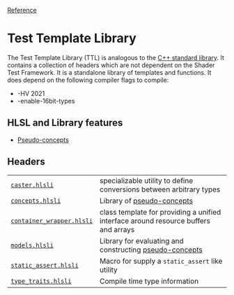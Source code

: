 [Reference](../ShaderTestFramework.md)

# Test Template Library

The Test Template Library (TTL) is analogous to the [C++ standard library](https://en.cppreference.com/w/cpp/header). It contains a collection of headers which are not dependent on the Shader Test Framework. It is a standalone library of templates and functions. It does depend on the following compiler flags to compile:

- -HV 2021
- -enable-16bit-types

## HLSL and Library features

- [Pseudo-concepts](./PseudoConcepts.md)

## Headers

| | |
|-|-|
| [`caster.hlsli`](./Caster.md) | specializable utility to define conversions between arbitrary types |
| [`concepts.hlsli`](./Concepts/ConceptsHeader.md) | Library of [pseudo-concepts](./PseudoConcepts.md) |
| [`container_wrapper.hlsli`](./ContainerWrapper.md) | class template for providing a unified interface around resource buffers and arrays |
| [`models.hlsli`](./Models/ModelsHeader.md) | Library for evaluating and constructing [pseudo-concepts](./PseudoConcepts.md) |
| [`static_assert.hlsli`](./StaticAssert.md) | Macro for supply a `static_assert` like utility |
| [`type_traits.hlsli`](./TypeTraits/TypeTraitsHeader.md) | Compile time type information |